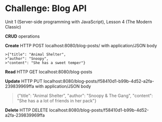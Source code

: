 Challenge: Blog API
===================
Unit 1 (Server-side programming with JavaScript), Lesson 4 (The Modern Classic)


**CRUD** operations

**Create**
HTTP POST localhost:8080/blog-posts/ with application/JSON body

    >{"title": "Animal Shelter",
    >"author": "Snoopy",
    >"content": "She has a sweet temper"}

**Read**
HTTP GET localhost:8080/blog-posts

**Update**
HTTP PUT localhost:8080/blog-posts/f58410d1-b99b-4d52-a2fa-239839969ffa
  with application/JSON body

  >{"title": "Animal Shelter",
  >"author": "Snoopy & The Gang",
  >"content": "She has a a lot of friends in her pack"}

**Delete**
HTTP DELETE localhost:8080/blog-posts/f58410d1-b99b-4d52-a2fa-239839969ffa
